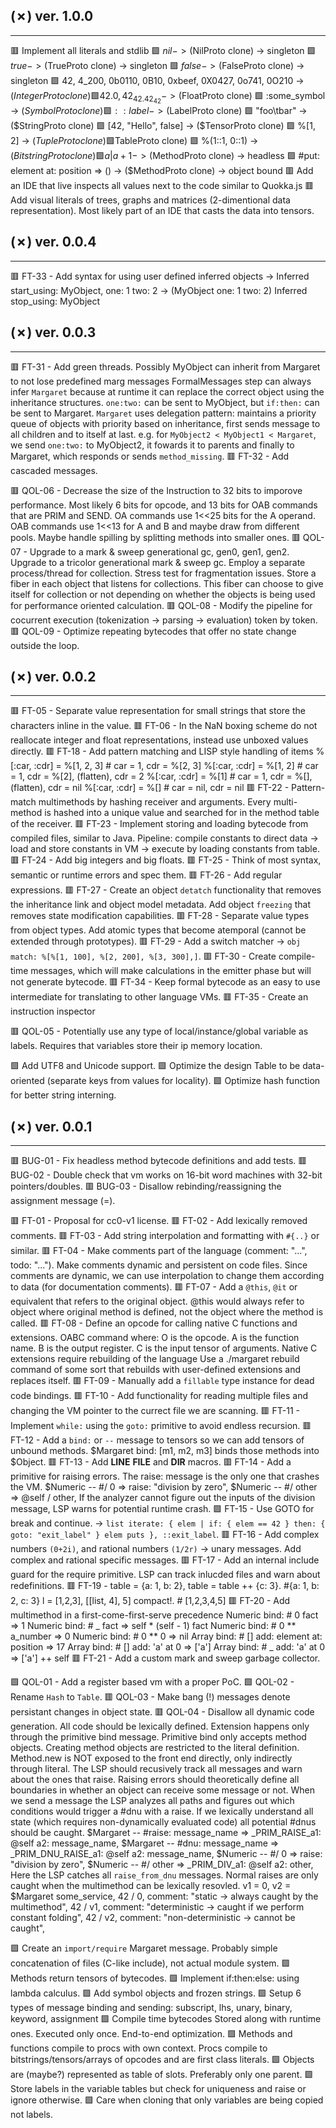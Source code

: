 ## (✗) ver. 1.0.0
-----------------
  🟥 Implement all literals and stdlib
    🟩 $nil                                                  -> ($NilProto clone)   -> singleton
    🟩 $true                                                 -> ($TrueProto clone)  -> singleton
    🟩 $false                                                -> ($FalseProto clone) -> singleton
    🟩 42, 4_200, 0b0110, 0B10, 0xbeef, 0X0427, 0o741, 0O210 -> ($IntegerProto clone)
    🟩 42.0, 42_42.42_42                                     -> ($FloatProto clone)
    🟩 :some_symbol                                          -> ($SymbolProto clone)
    🟩 ::label                                               -> ($LabelProto clone)
    🟩 "foo\tbar"                                            -> ($StringProto clone)
    🟩 [42, "Hello", false]                                  -> ($TensorProto clone)
    🟩 %[1, 2]                                               -> ($TupleProto clone)
    🟩 %{"a": 1, b: 2}                                       -> ($TableProto clone)
    🟩 %(1::1, 0::1)                                         -> ($BitstringProto clone)
    🟩 {a | a + 1}                                           -> ($MethodProto clone) -> headless
    🟩 #put: element at: position => ()                      -> ($MethodProto clone) -> object bound
  🟥 Add an IDE that live inspects all values next to the code similar to Quokka.js
  🟥 Add visual literals of trees, graphs and matrices (2-dimentional data representation).
     Most likely part of an IDE that casts the data into tensors.

## (✗) ver. 0.0.4
-----------------
  🟥 FT-33 - Add syntax for using user defined inferred objects -> Inferred start_using: MyObject, one: 1 two: 2   -> (MyObject one: 1 two: 2) Inferred stop_using: MyObject

## (✗) ver. 0.0.3
-----------------
  🟥 FT-31 - Add green threads.
     Possibly MyObject can inherit from Margaret to not lose predefined marg messages
     FormalMessages step can always infer `Margaret` because at runtime it can replace the correct object using the inheritance structures.
     `one:two:` can be sent to MyObject, but `if:then:` can be sent to Margaret.
     `Margaret` uses delegation pattern: maintains a priority queue of objects with priority based on inheritance, first sends message to all children and to itself at last.
     e.g. for `MyObject2 < MyObject1 < Margaret`, we send `one:two:` to MyObject2, it fowards it to parents and finally to Margaret, which responds or sends `method_missing`.
  🟥 FT-32 - Add cascaded messages.

  🟥 QOL-06 - Decrease the size of the Instruction to 32 bits to imporove performance.
              Most likely 6 bits for opcode, and 13 bits for OAB commands that are PRIM and SEND.
              OA commands use 1<<25 bits for the A operand.
              OAB commands use 1<<13 for A and B and maybe draw from different pools.
              Maybe handle spilling by splitting methods into smaller ones.
  🟥 QOL-07 - Upgrade to a mark & sweep generational gc, gen0, gen1, gen2.
              Upgrade to a tricolor generational mark & sweep gc.
              Employ a separate process/thread for collection.
              Stress test for fragmentation issues.
              Store a fiber in each object that listens for collections.
              This fiber can choose to give itself for collection or not depending on whether the objects is being used for performance oriented calculation.
  🟥 QOL-08 - Modify the pipeline for cocurrent execution (tokenization -> parsing -> evaluation) token by token.
  🟥 QOL-09 - Optimize repeating bytecodes that offer no state change outside the loop.

## (✗) ver. 0.0.2
-----------------
  🟥 FT-05 - Separate value representation for small strings that store the characters inline in the value.
  🟥 FT-06 - In the NaN boxing scheme do not reallocate integer and float representations, instead use unboxed values directly.
  🟥 FT-18 - Add pattern matching and LISP style handling of items
             %[:car, :cdr] = %[1, 2, 3] # car = 1, cdr = %[2, 3]
             %[:car, :cdr] = %[1, 2] # car = 1, cdr = %[2], (flatten), cdr = 2
             %[:car, :cdr] = %[1] # car = 1, cdr = %[], (flatten), cdr = nil
             %[:car, :cdr] = %[] # car = nil, cdr = nil
  🟥 FT-22 - Pattern-match multimethods by hashing receiver and arguments.
             Every multi-method is hashed into a unique value and searched for in the method table of the receiver.
  🟥 FT-23 - Implement storing and loading bytecode from compiled files, similar to Java.
             Pipeline: compile constants to direct data -> load and store constants in VM -> execute by loading constants from table.
  🟥 FT-24 - Add big integers and big floats.
  🟥 FT-25 - Think of most syntax, semantic or runtime errors and spec them. 
  🟥 FT-26 - Add regular expressions.
  🟥 FT-27 - Create an object `detatch` functionality that removes the inheritance link and object model metadata.
             Add object `freezing` that removes state modification capabilities.
  🟥 FT-28 - Separate value types from object types.
             Add atomic types that become atemporal (cannot be extended through prototypes).
  🟥 FT-29 - Add a switch matcher -> `obj match: %[%[1, 100], %[2, 200], %[3, 300],]`.
  🟥 FT-30 - Create compile-time messages, which will make calculations in the emitter phase but will not generate bytecode.
  🟥 FT-34 - Keep formal bytecode as an easy to use intermediate for translating to other language VMs.
  🟥 FT-35 - Create an instruction inspector

  🟥 QOL-05 - Potentially use any type of local/instance/global variable as labels.  Requires that variables store their ip memory location.

  🟩 Add UTF8 and Unicode support.
  🟩 Optimize the design Table to be data-oriented (separate keys from values for locality).
  🟩 Optimize hash function for better string interning.

## (✗) ver. 0.0.1
-----------------
  🟥 BUG-01 - Fix headless method bytecode definitions and add tests.
  🟥 BUG-02 - Double check that vm works on 16-bit word machines with 32-bit pointers/doubles.
  🟥 BUG-03 - Disallow rebinding/reassigning the assignment message (=).

  🟥 FT-01 - Proposal for cc0-v1 license.
  🟥 FT-02 - Add lexically removed comments.
  🟥 FT-03 - Add string interpolation and formatting with `#{..}` or similar.
  🟥 FT-04 - Make comments part of the language (comment: "...", todo: "...").
             Make comments dynamic and persistent on code files.
             Since comments are dynamic, we can use interpolation to change them according to data (for documentation comments).
  🟥 FT-07 - Add a `@this`, `@it` or equivalent that refers to the original object.
             @this would always refer to object where original method is defined,
             not the object where the method is called.
  🟥 FT-08 - Define an opcode for calling native C functions and extensions.
             OABC command where:
               O is the opcode.
               A is the function name.
               B is the output register.
               C is the input tensor of arguments.
             Native C extensions require rebuilding of the language
             Use a ./margaret rebuild command of some sort that rebuilds with user-defined extensions and replaces itself.
  🟥 FT-09 - Manually add a `fillable` type instance for dead code bindings.
  🟥 FT-10 - Add functionality for reading multiple files and changing the VM pointer to the currect file we are scanning.
  🟥 FT-11 - Implement `while:` using the `goto:` primitive to avoid endless recursion.
  🟥 FT-12 - Add a `bind:` or `--` message to tensors so we can add tensors of unbound methods.
             $Margaret bind: [m1, m2, m3] binds those methods into $Object.
  🟥 FT-13 - Add __LINE__ __FILE__ and __DIR__ macros.
  🟥 FT-14 - Add a primitive for raising errors.  The raise: message is the only one that crashes the VM.
             $Numeric -- #/ 0 => raise: "division by zero",
             $Numeric -- #/ other => @self / other,
             If the analyzer cannot figure out the inputs of the division message, LSP warns for potential runtime crash.
  🟩 FT-15 - Use GOTO for break and continue. -> `list iterate: { elem | if: { elem == 42 } then: { goto: "exit_label" } elem puts }, ::exit_label`.
  🟥 FT-16 - Add complex numbers `(0+2i)`, and rational numbers `(1/2r)` -> unary messages.
             Add complex and rational specific messages.
  🟥 FT-17 - Add an internal include guard for the require primitive.
             LSP can track inlucded files and warn about redefinitions.
  🟥 FT-19 - table = {a: 1, b: 2}, table = table ++ {c: 3}. #{a: 1, b: 2, c: 3}
             l = [1,2,3], [[list, 4], 5] compact!. # [1,2,3,4,5]
  🟥 FT-20 - Add multimethod in a first-come-first-serve precedence
             Numeric bind: # 0 fact => 1
             Numeric bind: # _ fact => self * (self - 1) fact
             Numeric bind: # 0 ** a_number => 0
             Numeric bind: # 0 ** 0 => nil
             Array bind: # [] add: element at: position => 17
             Array bind: # [] add: 'a' at 0 => ['a']
             Array bind: # _ add: 'a' at 0 => ['a'] ++ self
  🟥 FT-21 - Add a custom mark and sweep garbage collector.

  🟩 QOL-01 - Add a register based vm with a proper PoC.
  🟩 QOL-02 - Rename `Hash` to `Table`.
  🟥 QOL-03 - Make bang (!) messages denote persistant changes in object state.
  🟥 QOL-04 - Disallow all dynamic code generation.
              All code should be lexically defined.
              Extension happens only through the primitive bind message.
              Primitive bind only accepts method objects.
              Creating method objects are restricted to the literal definition.
              Method.new is NOT exposed to the front end directly, only indirectly through literal.
              The LSP should recusively track all messages and warn about the ones that raise.
              Raising errors should theoretically define all boundaries in whether an object can receive some message or not.
              When we send a message the LSP analyzes all paths and figures out which conditions would trigger a #dnu with a raise.
              If we lexically understand all state (which requires non-dynamically evaluated code) all potential #dnus should be caught.
                $Margaret -- #raise: message_name => _PRIM_RAISE_a1: @self a2: message_name,
                $Margaret -- #dnu: message_name => _PRIM_DNU_RAISE_a1: @self a2: message_name,
                $Numeric -- #/ 0 => raise: "division by zero",
                $Numeric -- #/ other => _PRIM_DIV_a1: @self a2: other,
              Here the LSP catches all `raise_from_dnu` messages.
              Normal raises are only caught when the multimethod can be lexically resovled.
                v1 = 0,
                v2 = $Margaret some_service,
                42 / 0,  comment: "static            -> always caught by the multimethod",
                42 / v1, comment: "deterministic     -> caught if we perform constant folding",
                42 / v2, comment: "non-deterministic -> cannot be caught",

  🟩 Create an `import/require` Margaret message.
     Probably simple concatenation of files (C-like include), not actual module system.
  🟩 Methods return tensors of bytecodes.
  🟩 Implement if:then:else: using lambda calculus.
  🟩 Add symbol objects and frozen strings.
  🟩 Setup 6 types of message binding and sending:
     subscript, lhs, unary, binary, keyword, assignment
  🟩 Compile time bytecodes
     Stored along with runtime ones.
     Executed only once.
     End-to-end optimization.
  🟩 Methods and functions compile to procs with own context.
     Procs compile to bitstrings/tensors/arrays of opcodes and are first class literals.
  🟩 Objects are (maybe?) represented as table of slots.
     Preferably only one parent.
  🟩 Store labels in the variable tables but check for uniqueness and raise or ignore otherwise.
  🟩 Care when cloning that only variables are being copied not labels.
